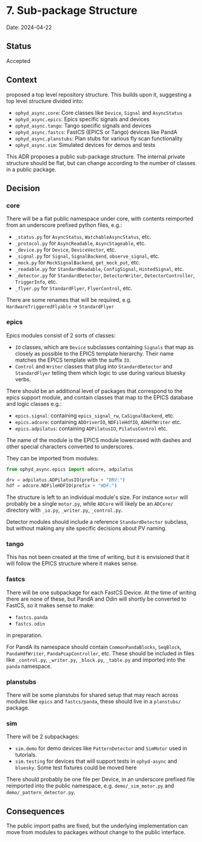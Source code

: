 # 7. Sub-package Structure

Date: 2024-04-22

## Status

Accepted

## Context

[](./0004-repository-structure) proposed a top level repository structure. This builds upon it, suggesting a top level structure divided into:

- `ophyd_async.core`: Core classes like `Device`, `Signal` and `AsyncStatus`
- `ophyd_async.epics`: Epics specific signals and devices
- `ophyd_async.tango`: Tango specific signals and devices
- `ophyd_async.fastcs`: FastCS (EPICS or Tango) devices like PandA
- `ophyd_async.planstubs`: Plan stubs for various fly scan functionality
- `ophyd_async.sim`: Simulated devices for demos and tests

This ADR proposes a public sub-package structure. The internal private structure should be flat, but can change according to the number of classes in a public package.

## Decision

### core

There will be a flat public namespace under core, with contents reimported from an underscore prefixed python files, e.g.:

- `_status.py` for `AsyncStatus`, `WatchableAsyncStatus`, etc.
- `_protocol.py` for `AsyncReadable`, `AsyncStageable`, etc.
- `_device.py` for `Device`, `DeviceVector`, etc.
- `_signal.py` for `Signal`, `SignalBackend`, `observe_signal`, etc.
- `_mock.py` for `MockSignalBackend`, `get_mock_put`, etc.
- `_readable.py` for `StandardReadable`, `ConfigSignal`, `HintedSignal`, etc.
- `_detector.py` for `StandardDetector`, `DetectorWriter`, `DetectorController`, `TriggerInfo`, etc.
- `_flyer.py` for `StandardFlyer`, `FlyerControl`, etc.

There are some renames that will be required, e.g. `HardwareTriggeredFlyable` -> `StandardFlyer`

### epics

Epics modules consist of 2 sorts of classes:
- `IO` classes, which are `Device` subclasses containing `Signals` that map as closely as possible to the EPICS template hierarchy. Their name matches the EPICS template with the suffix `IO`.
- `Control` and `Writer` classes that plug into `StandardDetector` and `StandardFlyer` telling them which logic to use during various bluesky verbs.

There should be an additional level of packages that correspond to the epics support module, and contain classes that map to the EPICS database and logic classes e.g.:

- `epics.signal`: containing `epics_signal_rw`, `CaSignalBackend`, etc.
- `epics.adcore`: containing `ADDriverIO`, `NDFileHdfIO`, `ADHdfWriter` etc. 
- `epics.adpilatus`: containing `ADPilatusIO`, `PilatusControl` etc.

The name of the module is the EPICS module lowercased with dashes and other special characters converted to underscores.

They can be imported from modules:

```python
from ophyd_async.epics import adcore, adpilatus

drv = adpilatus.ADPilatusIO(prefix + "DRV:")
hdf = adcore.NDFileHDFIO(prefix + "HDF:")
```

The structure is left to an individual module's size. For instance `motor` will probably be a single `motor.py`, while `ADCore` will likely be an `ADCore/` directory with `_io.py`, `_writer.py`, `_control.py`.

Detector modules should include a reference `StandardDetector` subclass, but without making any site specific decisions about PV naming.

### tango

This has not been created at the time of writing, but it is envisioned that it will follow the EPICS structure where it makes sense.

### fastcs

There will be one subpackage for each FastCS Device. At the time of writing there are none of these, but PandA and Odin will shortly be converted to FastCS, so it makes sense to make:

- `fastcs.panda`
- `fastcs.odin`

in preparation. 

For PandA its namespace should contain `CommonPandaBlocks`, `SeqBlock`, `PandaHdfWriter`, `PandaPcapController`, etc. These should be included in files like `_control.py`, `_writer.py`, `_block.py`, `_table.py` and imported into the `panda` namespace.

### planstubs

There will be some planstubs for shared setup that may reach across modules like `epics` and `fastcs/panda`, these should live in a `planstubs/` package.

### sim

There will be 2 subpackages:
- `sim.demo` for demo devices like `PatternDetector` and `SimMotor` used in tutorials.
- `sim.testing` for devices that will support tests in `ophyd-async` and `bluesky`. Some test fixtures could be moved here

There should probably be one file per Device, in an underscore prefixed file reimported into the public namespace, e.g. `demo/_sim_motor.py` and `demo/_pattern_detector.py`.

## Consequences

The public import paths are fixed, but the underlying implementation can move from modules to packages without change to the public interface.
